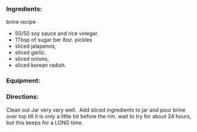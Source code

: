 

### Ingredients:
brine recipe
* 50/50 soy sauce and rice vinegar.
* 1Tbsp of sugar ber 8oz.
pickles
* sliced jalapenos,
* sliced garlic.
* sliced onions,
* sliced korean radish.

### Equipment:

### Directions:
Clean out Jar very very well.  Add sliced ingredients to jar and pour brine over top till it is only a little bit before the rim. wait to try for about 24 hours, but this keeps for a LONG time.